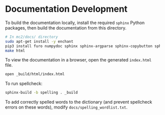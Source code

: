 # Documentation Development

To build the documentation locally, install the required `sphinx` Python packages, then build the documentation from this directory.

```sh
# In mc2/docs/ directory
sudo apt-get install -y enchant
pip3 install furo numpydoc sphinx sphinx-argparse sphinx-copybutton sphinxcontrib-spelling
make html
```

To view the documentation in a browser, open the generated `index.html` file.

```sh
open _build/html/index.html
```

To run spellcheck:

```sh
sphinx-build -b spelling . _build
```
To add correctly spelled words to the dictionary (and prevent spellcheck errors on these words), modify `docs/spelling_wordlist.txt`.
